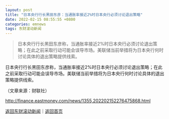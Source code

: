 ```yaml
---
layout: post
title: "日本央行行长黑田东彦：当通胀率接近2%时日本央行必须讨论退出策略"
date: 2022-02-15 08:55:55 +0800
categories: emnews
tags: 东财滚动新闻
---
```

> 日本央行行长黑田东彦称，当通胀率接近2%时日本央行必须讨论退出策略；在此之前采取行动可能会误导市场。美联储当前举措将为日本央行何时讨论具体的退出策略提供线索。

<p>日本央行行长黑田东彦称，当通胀率接近2%时日本央行必须讨论退出策略；在此之前采取行动可能会误导市场。美联储当前举措将为日本央行何时讨论具体的退出策略提供线索。</p><p class="em_media">（文章来源：财联社）</p>

<http://finance.eastmoney.com/news/1355,202202152276475868.html>

[返回东财滚动新闻](//finews.withounder.com/emnews/)｜[返回首页](//finews.withounder.com/)